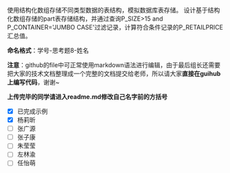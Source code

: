 使用结构化数组存储不同类型数据的表结构，模拟数据库表存储。
设计基于结构化数组存储的part表存储结构，并通过查询P_SIZE>15 and P_CONTAINER='JUMBO CASE'过滤记录，计算符合条件记录的P_RETAILPRICE汇总值。

**命名格式**：学号-思考题8-姓名

**注意**：github的file中可正常使用markdown语法进行编辑，由于最后组长还需要把大家的技术文档整理成一个完整的文档提交给老师，所以请大家**直接在guihub上编写代码**，谢谢~

**上传完毕的同学请进入readme.md修改自己名字前的方括号**

- [x] 已完成示例
- [x] 杨莉昕
- [ ] 张广源
- [ ] 张子康
- [ ] 朱莹莹
- [ ] 左林渝
- [ ] 任怡萌
